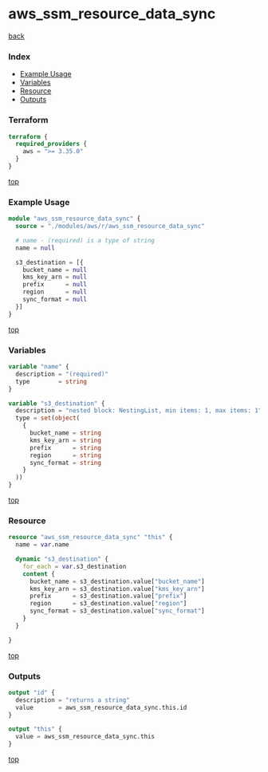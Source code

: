 # aws_ssm_resource_data_sync

[back](../aws.md)

### Index

- [Example Usage](#example-usage)
- [Variables](#variables)
- [Resource](#resource)
- [Outputs](#outputs)

### Terraform

```terraform
terraform {
  required_providers {
    aws = ">= 3.35.0"
  }
}
```

[top](#index)

### Example Usage

```terraform
module "aws_ssm_resource_data_sync" {
  source = "./modules/aws/r/aws_ssm_resource_data_sync"

  # name - (required) is a type of string
  name = null

  s3_destination = [{
    bucket_name = null
    kms_key_arn = null
    prefix      = null
    region      = null
    sync_format = null
  }]
}
```

[top](#index)

### Variables

```terraform
variable "name" {
  description = "(required)"
  type        = string
}

variable "s3_destination" {
  description = "nested block: NestingList, min items: 1, max items: 1"
  type = set(object(
    {
      bucket_name = string
      kms_key_arn = string
      prefix      = string
      region      = string
      sync_format = string
    }
  ))
}
```

[top](#index)

### Resource

```terraform
resource "aws_ssm_resource_data_sync" "this" {
  name = var.name

  dynamic "s3_destination" {
    for_each = var.s3_destination
    content {
      bucket_name = s3_destination.value["bucket_name"]
      kms_key_arn = s3_destination.value["kms_key_arn"]
      prefix      = s3_destination.value["prefix"]
      region      = s3_destination.value["region"]
      sync_format = s3_destination.value["sync_format"]
    }
  }

}
```

[top](#index)

### Outputs

```terraform
output "id" {
  description = "returns a string"
  value       = aws_ssm_resource_data_sync.this.id
}

output "this" {
  value = aws_ssm_resource_data_sync.this
}
```

[top](#index)